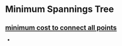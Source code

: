 # Minimum Spannings Tree 

## [minimum cost to connect all points](https://leetcode.com/problems/minimum-cost-to-connect-all-points/) 
- 
